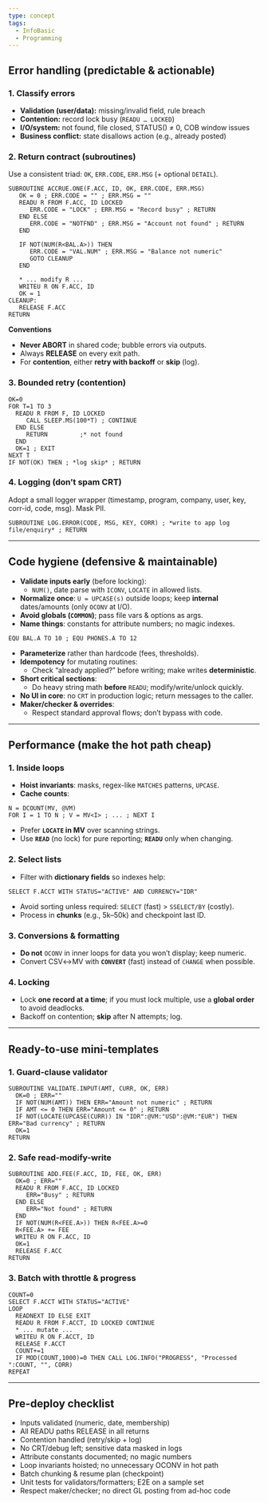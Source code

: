 ```yaml
---
type: concept
tags:
  - InfoBasic
  - Programming
---
```

## Error handling (predictable & actionable)

### 1. Classify errors

- **Validation (user/data):** missing/invalid field, rule breach
- **Contention:** record lock busy (`READU … LOCKED`)
- **I/O/system:** not found, file closed, STATUS() ≠ 0, COB window issues
- **Business conflict:** state disallows action (e.g., already posted)

### 2. Return contract (subroutines)

Use a consistent triad: `OK`, `ERR.CODE`, `ERR.MSG` (+ optional `DETAIL`).

```basic
SUBROUTINE ACCRUE.ONE(F.ACC, ID, OK, ERR.CODE, ERR.MSG)
   OK = 0 ; ERR.CODE = "" ; ERR.MSG = ""
   READU R FROM F.ACC, ID LOCKED
      ERR.CODE = "LOCK" ; ERR.MSG = "Record busy" ; RETURN
   END ELSE
      ERR.CODE = "NOTFND" ; ERR.MSG = "Account not found" ; RETURN
   END

   IF NOT(NUM(R<BAL.A>)) THEN
      ERR.CODE = "VAL.NUM" ; ERR.MSG = "Balance not numeric"
      GOTO CLEANUP
   END

   * ... modify R ...
   WRITEU R ON F.ACC, ID
   OK = 1
CLEANUP:
   RELEASE F.ACC
RETURN
```

**Conventions**

- **Never ABORT** in shared code; bubble errors via outputs.
- Always **RELEASE** on every exit path.
- For **contention**, either **retry with backoff** or **skip** (log).

### 3. Bounded retry (contention)

```basic
OK=0
FOR T=1 TO 3
  READU R FROM F, ID LOCKED
     CALL SLEEP.MS(100*T) ; CONTINUE
  END ELSE
     RETURN         ;* not found
  END
  OK=1 ; EXIT
NEXT T
IF NOT(OK) THEN ; *log skip* ; RETURN
```

### 4. Logging (don’t spam CRT)

Adopt a small logger wrapper (timestamp, program, company, user, key, corr-id, code, msg). Mask PII.

```basic
SUBROUTINE LOG.ERROR(CODE, MSG, KEY, CORR) ; *write to app log file/enquiry* ; RETURN
```

---
## Code hygiene (defensive & maintainable)

- **Validate inputs early** (before locking):
    - `NUM()`, date parse with `ICONV`, `LOCATE` in allowed lists.
- **Normalize once**: `U = UPCASE(s)` outside loops; keep **internal** dates/amounts (only `OCONV` at I/O).
- **Avoid globals (`COMMON`)**; pass file vars & options as args.
- **Name things**: constants for attribute numbers; no magic indexes.

```basic
EQU BAL.A TO 10 ; EQU PHONES.A TO 12
```

- **Parameterize** rather than hardcode (fees, thresholds).
- **Idempotency** for mutating routines:
    - Check “already applied?” before writing; make writes **deterministic**.
- **Short critical sections**:
    - Do heavy string math **before** `READU`; modify/write/unlock quickly.
- **No UI in core**: no `CRT` in production logic; return messages to the caller.
- **Maker/checker & overrides**:
    - Respect standard approval flows; don’t bypass with code.

---
## Performance (make the hot path cheap)

### 1. Inside loops

- **Hoist invariants**: masks, regex-like `MATCHES` patterns, `UPCASE`.
- **Cache counts**:

```basic
N = DCOUNT(MV, @VM)
FOR I = 1 TO N ; V = MV<I> ; ... ; NEXT I
```

- Prefer **`LOCATE` in MV** over scanning strings.
- Use **`READ`** (no lock) for pure reporting; **`READU`** only when changing.

### 2. Select lists

- Filter with **dictionary fields** so indexes help:

```basic
SELECT F.ACCT WITH STATUS="ACTIVE" AND CURRENCY="IDR"
```

- Avoid sorting unless required: `SELECT` (fast) > `SSELECT/BY` (costly).
- Process in **chunks** (e.g., 5k–50k) and checkpoint last ID.

### 3. Conversions & formatting

- **Do not** `OCONV` in inner loops for data you won’t display; keep numeric.
- Convert CSV↔MV with **`CONVERT`** (fast) instead of `CHANGE` when possible.

### 4. Locking

- Lock **one record at a time**; if you must lock multiple, use a **global order** to avoid deadlocks.
- Backoff on contention; **skip** after N attempts; log.

---
## Ready-to-use mini-templates

### 1. Guard-clause validator

```basic
SUBROUTINE VALIDATE.INPUT(AMT, CURR, OK, ERR)
  OK=0 ; ERR=""
  IF NOT(NUM(AMT)) THEN ERR="Amount not numeric" ; RETURN
  IF AMT <= 0 THEN ERR="Amount <= 0" ; RETURN
  IF NOT(LOCATE(UPCASE(CURR)) IN "IDR":@VM:"USD":@VM:"EUR") THEN ERR="Bad currency" ; RETURN
  OK=1
RETURN
```

### 2. Safe read-modify-write

```basic
SUBROUTINE ADD.FEE(F.ACC, ID, FEE, OK, ERR)
  OK=0 ; ERR=""
  READU R FROM F.ACC, ID LOCKED
     ERR="Busy" ; RETURN
  END ELSE
     ERR="Not found" ; RETURN
  END
  IF NOT(NUM(R<FEE.A>)) THEN R<FEE.A>=0
  R<FEE.A> += FEE
  WRITEU R ON F.ACC, ID
  OK=1
  RELEASE F.ACC
RETURN
```

### 3. Batch with throttle & progress

```basic
COUNT=0
SELECT F.ACCT WITH STATUS="ACTIVE"
LOOP
  READNEXT ID ELSE EXIT
  READU R FROM F.ACCT, ID LOCKED CONTINUE
  * ... mutate ...
  WRITEU R ON F.ACCT, ID
  RELEASE F.ACCT
  COUNT+=1
  IF MOD(COUNT,1000)=0 THEN CALL LOG.INFO("PROGRESS", "Processed ":COUNT, "", CORR)
REPEAT
```

---
## Pre-deploy checklist

 - Inputs validated (numeric, date, membership)
 - All READU paths RELEASE in all returns
 - Contention handled (retry/skip + log)
 - No CRT/debug left; sensitive data masked in logs
 - Attribute constants documented; no magic numbers
 - Loop invariants hoisted; no unnecessary OCONV in hot path
 - Batch chunking & resume plan (checkpoint)
 - Unit tests for validators/formatters; E2E on a sample set
 - Respect maker/checker; no direct GL posting from ad-hoc code